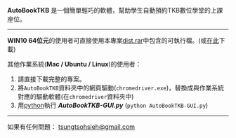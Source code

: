 **AutoBookTKB** 是一個簡單輕巧的軟體，幫助學生自動預約TKB數位學堂的上課座位。

--------------------------

**WIN10 64位元**的使用者可直接使用本專案[dist.rar](https://github.com/heyfey/AutoBookTKB/blob/master/dist.rar)中包含的可執行檔。(或[在此](https://drive.google.com/open?id=1Z2_myn0V9EGksSFVX_NGtw2HxfhmU593)下載)


其他作業系統(**Mac / Ubuntu / Linux**)的使用者：
1. 請直接下載完整的專案。
2. 將`AutoBookTKB`資料夾中的網頁驅動(`chromedriver.exe`)，替換成與作業系統對應的驅動軟體(在`chromedriver`資料夾中)
3. 用[python](https://www.python.org/downloads/)執行 **_AutoBookTKB-GUI.py_**  (`python AutoBookTKB-GUI.py`)

--------------------------

如果有任何問題：
tsungtsohsieh@gmail.com
